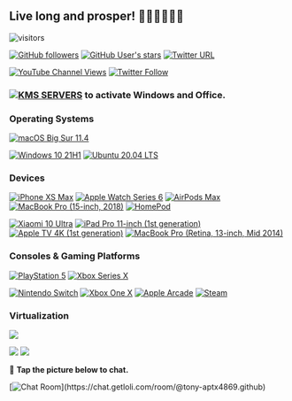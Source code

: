 ## Live long and prosper! 🖖🏻🖖🏻🖖🏻

![visitors](https://visitor-badge.laobi.icu/badge?page_id=tony-aptx4869.readme)

[![GitHub followers](https://img.shields.io/github/followers/tony-aptx4869?style=social)](https://github.com/tony-aptx4869?tab=followers)
[![GitHub User's stars](https://img.shields.io/github/stars/tony-aptx4869?affiliations=OWNER%2CCOLLABORATOR%2CORGANIZATION_MEMBER&style=social)](https://github.com/tony-aptx4869)
[![Twitter URL](https://img.shields.io/twitter/url?style=social&url=https%3A%2F%2Fgithub.com%2Ftony-aptx4869)](http://twitter.com/share?url=https%3A%2F%2Fgithub.com%2Ftony-aptx4869&text=%E5%A4%A7%E7%88%B7%EF%BC%8C%E8%BF%87%E6%9D%A5%E7%8E%A9%E5%91%80%EF%BC%81%E5%95%BE%E5%92%AA%7E%20Come%20and%20have%20fun!%20Chyumi%7E)

[![YouTube Channel Views](https://img.shields.io/youtube/channel/views/UCdxkMbirTsG0G63x3QUU8rg?style=social)](https://www.youtube.com/channel/UCdxkMbirTsG0G63x3QUU8rg)
[![Twitter Follow](https://img.shields.io/twitter/follow/tonychang1069?style=social)](https://twitter.com/tonychang1069)

### [![KMS SERVERS](https://img.shields.io/badge/KMS%20Servers-21bf27?style=for-the-badge&logo=microsoft&logoColor=ffffff)](./kms_servers.md) **to activate Windows and Office.**

### Operating Systems

[![macOS Big Sur 11.4](https://img.shields.io/badge/macOS%20Big%20Sur%2011.4-f0403c?style=for-the-badge&logo=apple&logoColor=ffffff)](https://www.apple.com.cn/macos)

[![Windows 10 21H1](https://img.shields.io/badge/Windows%2010%2021H1-2376bc?style=flat-square&logo=windows&logoColor=ffffff)](https://www.microsoft.com/windows/get-windows-10)
[![Ubuntu 20.04 LTS](https://img.shields.io/badge/Ubuntu%2020.04%20LTS-5a1739?style=flat-square&logo=ubuntu&logoColor=ffffff)](https://ubuntu.com)

### Devices

[![iPhone XS Max](https://img.shields.io/badge/iPhone%20XS%20Max-4ed44b?style=for-the-badge&logo=apple&logoColor=ffffff)](https://support.apple.com/kb/SP780)
[![Apple Watch Series 6](https://img.shields.io/badge/Apple%20Watch%20Series%206-395eb3?style=for-the-badge&logo=apple&logoColor=ffffff)](https://www.apple.com/apple-watch-series-6)
[![AirPods Max](https://img.shields.io/badge/AirPods%20Max-fa243c?style=for-the-badge&logo=apple%20music&logoColor=ffffff)](https://www.apple.com/airpods-max/)
[![MacBook Pro (15-inch, 2018)](https://img.shields.io/badge/MacBook%20Pro%20(15--inch%2C%202018)-353637?style=for-the-badge&logo=apple&logoColor=ffffff)](https://support.apple.com/kb/SP776)
[![HomePod](https://img.shields.io/badge/HomePod-fdee21?style=for-the-badge&logo=apple&logoColor=000000)](https://support.apple.com/kb/SP773)

[![Xiaomi 10 Ultra](https://img.shields.io/badge/Xiaomi%2010%20Ultra-ff6900?style=flat-square&logo=xiaomi&logoColor=ffffff)](https://www.mi.com/buy/detail?product_id=12609)
[![iPad Pro 11-inch (1st generation)](https://img.shields.io/badge/iPad%20Pro%2011--inch%20(1st%20generation)-00caff?style=flat-square&logo=apple&logoColor=ffffff)](https://support.apple.com/kb/SP784)
[![Apple TV 4K (1st generation)](https://img.shields.io/badge/Apple%20TV%204K%20(1st%20generation)-07c160?style=flat-square&logo=apple&logoColor=ffffff)](https://support.apple.com/kb/SP769)
[![MacBook Pro (Retina, 13-inch, Mid 2014)](https://img.shields.io/badge/MacBook%20Pro%20(Retina%2C%2013--inch%2C%20Mid%202014)-5c2d91?style=flat-square&logo=apple&logoColor=ffffff)](https://support.apple.com/kb/SP703)

### Consoles & Gaming Platforms

[![PlayStation 5](https://img.shields.io/badge/PlayStation%205-0070d1?style=for-the-badge&logo=playstation&logoColor=ffffff)](https://my.playstation.com/profile/T0nyC6an9)
[![Xbox Series X](https://img.shields.io/badge/Xbox%20Series%20X-000000?style=for-the-badge&logo=xbox&logoColor=ffffff)](https://account.xbox.com/zh-hk/profile?gamertag=T0nyC6an9)

[![Nintendo Switch](https://img.shields.io/badge/Nintendo%20Switch-e60012?style=flat-square&logo=nintendo%20switch&logoColor=ffffff)](https://www.nintendo.com/switch)
[![Xbox One X](https://img.shields.io/badge/Xbox%20One%20X-107c10?style=flat-square&logo=xbox&logoColor=ffffff)](https://account.xbox.com/zh-hk/profile?gamertag=T0nyC6an9)
[![Apple Arcade](https://img.shields.io/badge/Apple%20Arcade-ffcc33?style=flat-square&logo=apple%20arcade&logoColor=333333)](https://www.apple.com/apple-arcade)
[![Steam](https://img.shields.io/badge/Steam-1b3471?style=flat-square&logo=steam&logoColor=ffffff)](https://steamcommunity.com/id/tonychang)

### Virtualization

[![](https://img.shields.io/badge/VMWare%20vSphere%20ESXi%206.7%20U3b-60b322?style=for-the-badge&logo=vmware&logoColor=ffffff)](https://www.vmware.com/products/vsphere.html)

[![](https://img.shields.io/badge/iKuai-1d60a5?style=flat-square&logo=Wikiquote&logoColor=ffffff)](https://www.ikuai8.com)
[![](https://img.shields.io/badge/OpenWRT-4a5ce1?style=flat-square&logo=openwrt&logoColor=ffffff)](https://openwrt.org)

💬 **Tap the picture below to chat.**

[![Chat Room](https://chat.getloli.com/room/@tony-aptx4869.github/svg?width=576&height=360&limit=20&theme=light&fontSize=13&title=tony-aptx4869@github.com:%20~)](https://chat.getloli.com/room/@tony-aptx4869.github)
